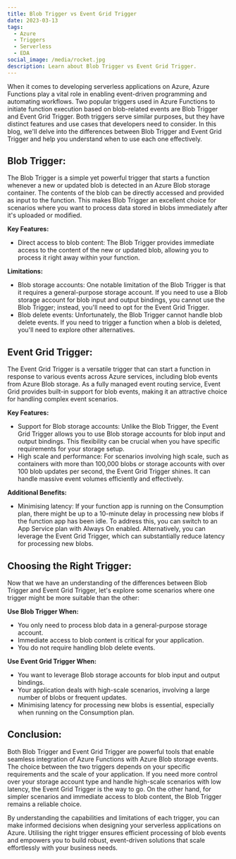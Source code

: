 ```yaml
---
title: Blob Trigger vs Event Grid Trigger
date: 2023-03-13
tags:
  - Azure
  - Triggers
  - Serverless
  - EDA
social_image: /media/rocket.jpg
description: Learn about Blob Trigger vs Event Grid Trigger.
---
```


When it comes to developing serverless applications on Azure, Azure Functions play a vital role in enabling event-driven programming and automating workflows. Two popular triggers used in Azure Functions to initiate function execution based on blob-related events are Blob Trigger and Event Grid Trigger. Both triggers serve similar purposes, but they have distinct features and use cases that developers need to consider. In this blog, we'll delve into the differences between Blob Trigger and Event Grid Trigger and help you understand when to use each one effectively.

## Blob Trigger:

The Blob Trigger is a simple yet powerful trigger that starts a function whenever a new or updated blob is detected in an Azure Blob storage container. The contents of the blob can be directly accessed and provided as input to the function. This makes Blob Trigger an excellent choice for scenarios where you want to process data stored in blobs immediately after it's uploaded or modified.

**Key Features:**
- Direct access to blob content: The Blob Trigger provides immediate access to the content of the new or updated blob, allowing you to process it right away within your function.

**Limitations:**
- Blob storage accounts: One notable limitation of the Blob Trigger is that it requires a general-purpose storage account. If you need to use a Blob storage account for blob input and output bindings, you cannot use the Blob Trigger; instead, you'll need to opt for the Event Grid Trigger.
- Blob delete events: Unfortunately, the Blob Trigger cannot handle blob delete events. If you need to trigger a function when a blob is deleted, you'll need to explore other alternatives.

## Event Grid Trigger:

The Event Grid Trigger is a versatile trigger that can start a function in response to various events across Azure services, including blob events from Azure Blob storage. As a fully managed event routing service, Event Grid provides built-in support for blob events, making it an attractive choice for handling complex event scenarios.

**Key Features:**
- Support for Blob storage accounts: Unlike the Blob Trigger, the Event Grid Trigger allows you to use Blob storage accounts for blob input and output bindings. This flexibility can be crucial when you have specific requirements for your storage setup.
- High scale and performance: For scenarios involving high scale, such as containers with more than 100,000 blobs or storage accounts with over 100 blob updates per second, the Event Grid Trigger shines. It can handle massive event volumes efficiently and effectively.

**Additional Benefits:**
- Minimising latency: If your function app is running on the Consumption plan, there might be up to a 10-minute delay in processing new blobs if the function app has been idle. To address this, you can switch to an App Service plan with Always On enabled. Alternatively, you can leverage the Event Grid Trigger, which can substantially reduce latency for processing new blobs.

## Choosing the Right Trigger:

Now that we have an understanding of the differences between Blob Trigger and Event Grid Trigger, let's explore some scenarios where one trigger might be more suitable than the other:

**Use Blob Trigger When:**
- You only need to process blob data in a general-purpose storage account.
- Immediate access to blob content is critical for your application.
- You do not require handling blob delete events.

**Use Event Grid Trigger When:**
- You want to leverage Blob storage accounts for blob input and output bindings.
- Your application deals with high-scale scenarios, involving a large number of blobs or frequent updates.
- Minimising latency for processing new blobs is essential, especially when running on the Consumption plan.

## Conclusion:

Both Blob Trigger and Event Grid Trigger are powerful tools that enable seamless integration of Azure Functions with Azure Blob storage events. The choice between the two triggers depends on your specific requirements and the scale of your application. If you need more control over your storage account type and handle high-scale scenarios with low latency, the Event Grid Trigger is the way to go. On the other hand, for simpler scenarios and immediate access to blob content, the Blob Trigger remains a reliable choice.

By understanding the capabilities and limitations of each trigger, you can make informed decisions when designing your serverless applications on Azure. Utilising the right trigger ensures efficient processing of blob events and empowers you to build robust, event-driven solutions that scale effortlessly with your business needs.
